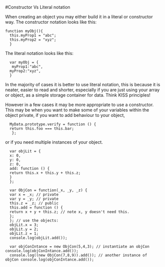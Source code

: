 #Constructor Vs Literal notation 

When creating an object you may either build it in a literal or constructor way. The constructor notation looks like this:

    function myObj(){ 
      this.myProp1 = "abc";
      this.myProp2 = "xyz"; 
      }
      
The literal notation looks like this: 

      var myObj = {
       myProp1:"abc", 
      myProp2:"xyz", 
      }

In the majority of cases it is better to use literal notation, this is because it is neater, easier to read and shorter, especially if you are just using your array or object, as a simple storage container for data. Think KISS principles!

However in a few cases it may be more appropriate to use a constructor. This may be when you want to make some of your variables within the object private, if you want to add behaviour to your object,

      MyData.prototype.verify = function () { 
      return this.foo === this.bar;
       };
       
  
or if you need multiple instances of your object.

      var objLit = { 
      x: 0, 
      y: 0, 
      z: 0, 
      add: function () { 
      return this.x + this.y + this.z; 
      } 
      }; 

      var ObjCon = function(_x, _y, _z) { 
      var x = _x; // private 
      var y = _y; // private 
      this.z = _z; // public 
      this.add = function () { 
      return x + y + this.z; // note x, y doesn't need this. 
      }; 
      }; // use the objects: 
      objLit.x = 3; 
      objLit.y = 2; 
      objLit.z = 1; 
      console.log(objLit.add()); 

      var objConIntance = new ObjCon(5,4,3); // instantiate an objCon console.log(objConIntance.add()); 
      console.log((new ObjCon(7,8,9)).add()); // another instance of objCon console.log(objConIntance.add());
    
    
    
